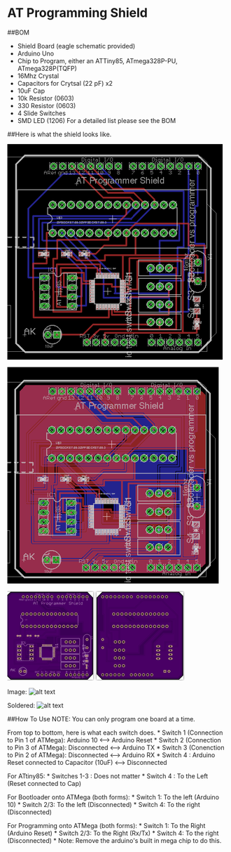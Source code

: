 AT Programming Shield
==========

##BOM
* Shield Board (eagle schematic provided)
* Arduino Uno
* Chip to Program, either an ATTiny85, ATmega328P-PU, ATmega328P(TQFP)
* 16Mhz Crystal
* Capacitors for Crytsal (22 pF) x2
* 10uF Cap 
* 10k Resistor (0603)
* 330 Resistor (0603)
* 4 Slide Switches
* SMD LED (1206)
For a detailed list please see the BOM

##Here is what the shield looks like. 

![alt text](https://github.com/AnandKapadia/ATmega328_programmer/blob/master/images/cad_1.png "CAD 1")

![alt text](https://github.com/AnandKapadia/ATmega328_programmer/blob/master/images/cad_2.png "CAD 2")

![alt text](https://github.com/AnandKapadia/ATmega328_programmer/blob/master/images/osh.png "OSH Park")

Image: 
![alt text]( "Image")

Soldered: 
![alt text]( "Soldered")

##How To Use
NOTE: You can only program one board at a time. 

From top to bottom, here is what each switch does. 
    * Switch 1 (Connection to Pin 1 of ATMega): Arduino 10 <--> Arduino Reset
    * Switch 2 (Connection to Pin 3 of ATMega): Disconnected <--> Arduino TX
    * Switch 3 (Conenction to Pin 2 of ATMega): Disconnected <--> Arduino RX
    * Switch 4 : Arduino Reset connected to Capacitor (10uF) <--> Disconnected

For ATtiny85: 
    * Switches 1-3 : Does not matter
    * Switch 4 : To the Left (Reset connected to Cap)

For Bootloader onto ATMega (both forms):
    * Switch 1: To the left (Arduino 10)
    * Switch 2/3: To the left (Disconnected)
    * Switch 4: To the right (Disconnected)
    
For Programming onto ATMega (both forms):
    * Switch 1: To the Right (Arduino Reset)
    * Switch 2/3: To the Right (Rx/Tx)
    * Switch 4: To the right (Disconnected)
    * Note: Remove the arduino's built in mega chip to do this. 

